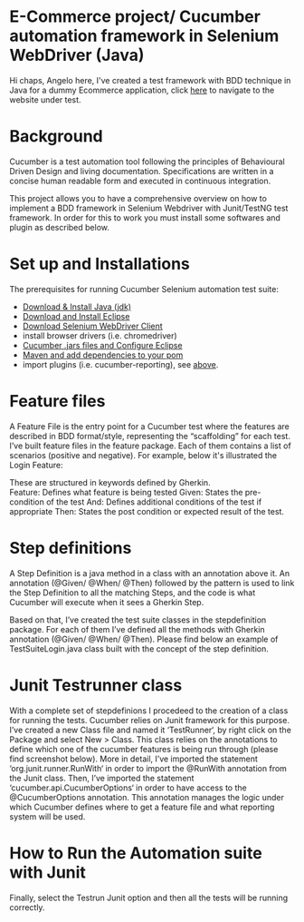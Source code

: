 # E-Commerce project/ Cucumber automation framework in Selenium WebDriver (Java) 
 Hi chaps, Angelo here, I've created a test framework with BDD technique in Java for a dummy Ecommerce application, click [here](http://automationpractice.com/index.php) to navigate to the website under test.
 
# Background

Cucumber is a test automation tool following the principles of Behavioural Driven Design and living documentation. Specifications are written in a concise human readable form and executed in continuous integration.

This project allows you to have a comprehensive overview on how to implement a BDD framework in Selenium Webdriver with Junit/TestNG test framework. In order for this to work you must install some softwares and plugin as described below. 

# Set up and Installations

The prerequisites for running Cucumber Selenium automation test suite:

- [Download & Install Java (jdk)](https://github.com/AngeloFrog07/E-Commerce-project---Cucumber-automation-framework/blob/master/Java%20installation.md)
- [Download and Install Eclipse](https://github.com/AngeloFrog07/E-Commerce-project---Cucumber-automation-framework/blob/master/Eclipse%20installation.md)
- [Download Selenium WebDriver Client](https://github.com/AngeloFrog07/E-Commerce-project---Cucumber-automation-framework/blob/master/Webdriver%20installation.md)
- install browser drivers (i.e. chromedriver)
- [Cucumber .jars files and Configure Eclipse](https://github.com/AngeloFrog07/E-Commerce-project---Cucumber-automation-framework/blob/master/Cucumber%20installation%20jars%20files.md)
- [Maven and add dependencies to your pom](https://github.com/AngeloFrog07/E-Commerce-project---Cucumber-automation-framework/blob/master/Maven%20framework.md)
- import plugins (i.e. cucumber-reporting), see [above](https://github.com/AngeloFrog07/E-Commerce-project---Cucumber-automation-framework/blob/master/Maven%20framework.md).
 
# Feature files
 
A Feature File is the entry point for a Cucumber test where the features are described in BDD format/style, representing the “scaffolding” for each test.
I’ve built feature files in the feature package. Each of them contains a list of scenarios (positive and negative). 
For example, below it's illustrated the Login Feature:
 
These are structured in keywords defined by Gherkin.  
Feature: Defines what feature is being tested
Given: States the pre-condition of the test
And: Defines additional conditions of the test if appropriate 
Then: States the post condition or expected result of the test.
 
# Step definitions
 
A Step Definition is a java method in a class with an annotation above it.
An annotation (@Given/ @When/ @Then) followed by the pattern is used to link the Step Definition to all the matching Steps, and the code is what Cucumber will execute when it sees a Gherkin Step. 
 
Based on that, I’ve created the test suite classes in the stepdefinition package. For each of them I’ve defined all the methods with Gherkin annotation (@Given/ @When/ @Then).
Please find below an example of TestSuiteLogin.java class built with the concept of the step definition.
 
# Junit Testrunner class
 
With a complete set of stepdefinions I procedeed to the creation of a class for running the tests. Cucumber relies on Junit framework for this purpose.  
I’ve created a new Class file and named it ‘TestRunner‘, by right click on the Package and select New > Class. This class relies on the  annotations to define which one of the cucumber features is being run through (please find screenshot below). 
More in detail, I’ve imported the statement ‘org.junit.runner.RunWith‘ in order to import  the @RunWith annotation from the Junit class. 
Then, I’ve imported the statement ‘cucumber.api.CucumberOptions‘ in order to have access to the @CucumberOptions annotation. This annotation manages the logic under which Cucumber defines where to get a feature file and what reporting system will be used.
 
# How to Run the Automation suite with Junit

Finally, select the Testrun Junit option and then all the tests will be running correctly. 
 
 
 

